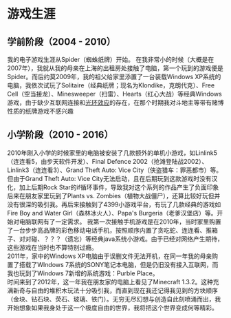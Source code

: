 # 游戏生涯
## 学前阶段（2004 - 2010）
我的电子游戏生涯从Spider（蜘蛛纸牌）开始。
在我非常小的时候（大概是在2007年），我就从我的母亲在上海的出租房处接触了电脑，第一个玩到的游戏便是Spider。而后约莫2009年，我的祖父给家里添置了一台装载Windows XP系统的电脑，我依次试玩了Solitaire（经典纸牌；现名为Klondike，克朗代克）、Free Cell（空当接龙）、Minesweeper（扫雷）、Hearts（红心大战）等经典Windows游戏，由于缺少互联网连接和[光环效应](../rule/haloEffect.md)的存在，在那个时期我对斗地主等带有赌博性质的纸牌游戏不感兴趣
## 小学阶段（2010 - 2016）
2010年刚入小学的时候家里的电脑被安装了几款额外的单机小游戏，如Linlink5（连连看5，由步天软件开发）、Final Defence 2002（抢滩登陆战2002）、Linlink3（连连看3）、Grand Theft Auto: Vice City（侠盗猎车：罪恶都市）等。但由于Grand Theft Auto: Vice City无法启动，且在后期玩到这款游戏时没有汉化，加上后期Rock Star的if循环事件，导致我对这个系列的作品产生了负面印象  
后来在朋友家里玩到了Plants vs. Zombies（植物大战僵尸），还算比较好玩但并没有很深的吸引我。再后来接触到了4399小游戏平台，有玩了几款经典的游戏如Fire Boy and Water Girl（森林冰火人）、Papa's Burgeria（老爹汉堡店）等。开始对电脑联网有了一定需求。
我第一次接触手机游戏是在2010年，当时家里购置了一台步步高品牌的彩色移动电话手机，按照顺序内置了贪吃蛇、连连看、推箱子、对对碰、？？？（遗忘）等经典java系统小游戏。由于已经对网络产生期待，这些游戏在当时也不算特别过瘾。  
2011年，家中的Windows XP电脑由于误删文件无法开机，在同一年我的母亲购置了搭载了WIndows 7系统的SONY笔记本电脑，但是仍旧没有接入互联网，而我也玩到了Windows 7新增的系统游戏：Purble Place。  
时间来到了2012年，这一年我在朋友家的电脑上看见了Minecraft 1.3.2。这种充满新奇与自由的堆积木玩法十分吸引我，而直到现在我还记得我见到的方块顺序（金块、钻石块、荧石、玻璃、铁门）。无穷无尽幻想与创造自此刻喷涌而出，我开始想象如果我身处于这一个极度自由的世界，我将把这个世界变成何等精彩。  